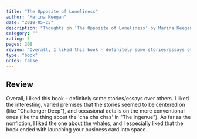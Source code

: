 ```yaml
---
title: "The Opposite of Loneliness"
author: "Marina Keegan"
date: "2018-05-25"
description: "Thoughts on 'The Opposite of Loneliness' by Marina Keegan."
category: ""
rating: 3
pages: 208
review: "Overall, I liked this book – definitely some stories/essays over others. I liked the interesting, varied premises that the stories seemed to be centered on (like 'Challenger Deep'), and occasional details on the more conventional ones (like the thing about the 'cha cha chas' in 'The Ingenue'). As far as the nonfiction, I liked the one about the whales, and I especially liked that the book ended with launching your business card into space. "
type: "book"
notes: false
---
```


## Review

Overall, I liked this book – definitely some stories/essays over others. I liked the interesting, varied premises that the stories seemed to be centered on (like "Challenger Deep"), and occasional details on the more conventional ones (like the thing about the 'cha cha chas' in "The Ingenue"). As far as the nonfiction, I liked the one about the whales, and I especially liked that the book ended with launching your business card into space.
